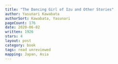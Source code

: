 ```yaml
---
title: "The Dancing Girl of Izu and Other Stories"
author: Yasunari Kawabata
authorSort: Kawabata, Yasunari
pageCount: 176
date: 2020-06-02
written: 1926
stars: 4
layout: post
category: book
tags: read unreviewed
mapping: Japan, Asia
---
```

